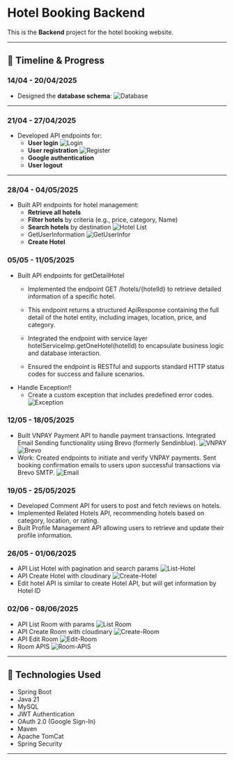 # Hotel Booking Backend

This is the **Backend** project for the hotel booking website.

---

## 📅 Timeline & Progress

### 14/04 - 20/04/2025
- Designed the **database schema**:
  ![Database](./images/database.jpg)
---

### 21/04 - 27/04/2025
- Developed API endpoints for:
    - **User login**
      ![Login](./images/login.jpg)
    - **User registration**
      ![Register](./images/register.jpg)
    - **Google authentication**
    - **User logout**
---

### 28/04 - 04/05/2025
- Built API endpoints for hotel management:
    - **Retrieve all hotels**
    - **Filter hotels** by criteria (e.g., price, category, Name)
    - **Search hotels** by destination
      ![Hotel List](./images/ListHotel.jpg)
    - GetUserInformation
      ![GetUserInfor](./images/getInfor.jpg)
    - **Create Hotel**
### 05/05 - 11/05/2025
- Built API endpoints for getDetailHotel
  - Implemented the endpoint GET /hotels/{hotelId} to retrieve detailed information of a specific hotel.

  - This endpoint returns a structured ApiResponse<HotelResponse> containing the full detail of the hotel entity, including images, location, price, and category.

  - Integrated the endpoint with service layer hotelServiceImp.getOneHotel(hotelId) to encapsulate business logic and database interaction.

  - Ensured the endpoint is RESTful and supports standard HTTP status codes for success and failure scenarios.
- Handle Exception!!
  - Create a custom exception that includes predefined error codes.
    ![Exception](./images/exception.jpg)
### 12/05 - 18/05/2025
  - Built VNPAY Payment API to handle payment transactions.
    Integrated Email Sending functionality using Brevo (formerly Sendinblue).
   ![VNPAY](./images/codevnpay.jpg)
   ![Brevo](./images/brevo.jpg)
  - Work:
    Created endpoints to initiate and verify VNPAY payments.
    Sent booking confirmation emails to users upon successful transactions via Brevo SMTP.
    ![Email](./images/Email.jpg)
### 19/05 - 25/05/2025
  - Developed Comment API for users to post and fetch reviews on hotels.
  - Implemented Related Hotels API, recommending hotels based on category, location, or rating.
  - Built Profile Management API allowing users to retrieve and update their profile information.
### 26/05 - 01/06/2025
  - API List Hotel with pagination and search params
    ![List-Hotel](./images/ListHotelAdminPostMan.jpg)
  - API Create Hotel with cloudinary
    ![Create-Hotel](./images/CreateHotelAdminAPI.jpg)
  - Edit hotel API is similar to create Hotel API, but will get information by Hotel ID
### 02/06 - 08/06/2025
- API List Room with params
  ![List Room](./images/GetRoomAdmin.jpg)
- API Create Room with cloudinary
  ![Create-Room](./images/AddRoomAdmin.jpg)
- API Edit Room
  ![Edit-Room](./images/EdtRoomAdmin.jpg)
- Room APIS
  ![Room-APIS](./images/RoomAPIS.jpg)
---

## 🚀 Technologies Used
- Spring Boot
- Java 21
- MySQL
- JWT Authentication
- OAuth 2.0 (Google Sign-In)
- Maven
- Apache TomCat
- Spring Security
---


